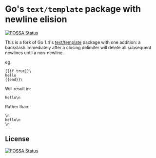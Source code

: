 # Go's `text/template` package with newline elision
[![FOSSA Status](https://app.fossa.io/api/projects/git%2Bgithub.com%2Fcanv15%2Ftemplate.svg?type=shield)](https://app.fossa.io/projects/git%2Bgithub.com%2Fcanv15%2Ftemplate?ref=badge_shield)


This is a fork of Go 1.4's [text/template](http://golang.org/pkg/text/template/) package with one addition: a backslash immediately after a closing delimiter will delete all subsequent newlines until a non-newline.

eg.

```
{{if true}}\
hello
{{end}}\
```

Will result in:

```
hello\n
```

Rather than:

```
\n
hello\n
\n
```


## License
[![FOSSA Status](https://app.fossa.io/api/projects/git%2Bgithub.com%2Fcanv15%2Ftemplate.svg?type=large)](https://app.fossa.io/projects/git%2Bgithub.com%2Fcanv15%2Ftemplate?ref=badge_large)